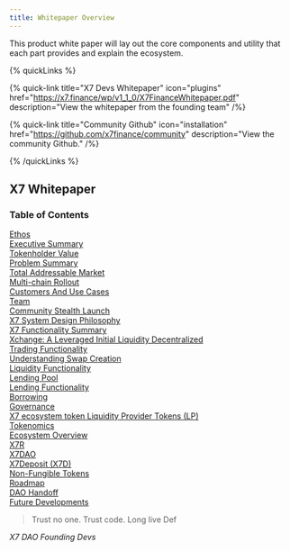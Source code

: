 ```yaml
---
title: Whitepaper Overview
---
```


This product white paper will lay out the core components and utility that each part provides and explain the ecosystem.

{% quickLinks %}

{% quick-link title="X7 Devs Whitepaper" icon="plugins" href="https://x7.finance/wp/v1_1_0/X7FinanceWhitepaper.pdf" description="View the whitepaper from the founding team" /%}

{% quick-link title="Community Github" icon="installation" href="https://github.com/x7finance/community" description="View the community Github." /%}

{% /quickLinks %}

## X7 Whitepaper

### Table of Contents

[Ethos](/whitepaper/ethos)\
[Executive Summary](/whitepaper/executive-summary)\
[Tokenholder Value](/whitepaper/tokenholder-value)\
[Problem Summary](/whitepaper/problem-summary)\
[Total Addressable Market](/whitepaper/total-addressable-market)\
[Multi-chain Rollout](/whitepaper/multi-chain-rollout)\
[Customers And Use Cases](/whitepaper/customers-and-use-cases)\
[Team](/whitepaper/team)\
[Community Stealth Launch](/whitepaper/community-stealth-launch)\
[X7 System Design Philosophy](/whitepaper/x7-system-design-philosophy)\
[X7 Functionality Summary](/whitepaper/x7-functionality-summary)\
[Xchange: A Leveraged Initial Liquidity Decentralized](/whitepaper/xchange-a-leveraged-initial-liquidity-dex)\
[Trading Functionality](/whitepaper/trading-functionality)\
[Understanding Swap Creation](/whitepaper/understanding-swap-creation)\
[Liquidity Functionality](/whitepaper/liquidity-functionality)\
[Lending Pool](/whitepaper/lending-pool)\
[Lending Functionality](/whitepaper/lending-functionality)\
[Borrowing](/whitepaper/borrowing)\
[Governance](/whitepaper/governance)\
[X7 ecosystem token Liquidity Provider Tokens (LP)](/whitepaper/x7-ecosystem-token-liquidity-provider-tokens)\
[Tokenomics](/whitepaper/tokenomics)\
[Ecosystem Overview](/whitepaper/ecosystem-overview)\
[X7R](/whitepaper/x7r)\
[X7DAO](/whitepaper/x7dao)\
[X7Deposit (X7D)](/whitepaper/x7deposit)\
[Non-Fungible Tokens](/whitepaper/non-fungible-tokens)\
[Roadmap](/whitepaper/roadmap)\
[DAO Handoff](/whitepaper/dao-handoff)\
[Future Developments](/whitepaper/future-developments)

> Trust no one. Trust code. Long live Def

_X7 DAO Founding Devs_
